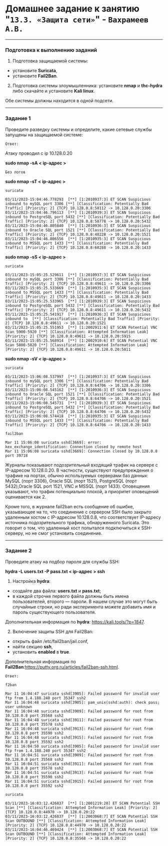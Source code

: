 # Домашнее задание к занятию "`13.3. «Защита сети»`" - `Вахрамеев А.В.`

------

### Подготовка к выполнению заданий

1. Подготовка защищаемой системы:

- установите **Suricata**,
- установите **Fail2Ban**.

2. Подготовка системы злоумышленника: установите **nmap** и **thc-hydra** либо скачайте и установите **Kali linux**.

Обе системы должны находится в одной подсети.

------

### Задание 1

Проведите разведку системы и определите, какие сетевые службы запущены на защищаемой системе:

`Ответ:`

Атаку проводил с ip 10.128.0.20

**sudo nmap -sA < ip-адрес >**

```
Без логов

```

**sudo nmap -sT < ip-адрес >**

```
suricata

03/11/2023-15:04:46.778293  [**] [1:2010937:3] ET SCAN Suspicious inbound to mySQL port 3306 [**] [Classification: Potentially Bad Traffic] [Priority: 2] {TCP} 10.128.0.8:58112 -> 10.128.0.20:3306
03/11/2023-15:04:46.796113  [**] [1:2010939:3] ET SCAN Suspicious inbound to PostgreSQL port 5432 [**] [Classification: Potentially Bad Traffic] [Priority: 2] {TCP} 10.128.0.8:58778 -> 10.128.0.20:5432
03/11/2023-15:04:46.805840  [**] [1:2010936:3] ET SCAN Suspicious inbound to Oracle SQL port 1521 [**] [Classification: Potentially Bad Traffic] [Priority: 2] {TCP} 10.128.0.8:48228 -> 10.128.0.20:1521
03/11/2023-15:04:46.806556  [**] [1:2010935:3] ET SCAN Suspicious inbound to MSSQL port 1433 [**] [Classification: Potentially Bad Traffic] [Priority: 2] {TCP} 10.128.0.8:60288 -> 10.128.0.20:1433

```
**sudo nmap -sS < ip-адрес >**

```
suricata

03/11/2023-15:05:25.529611  [**] [1:2010937:3] ET SCAN Suspicious inbound to mySQL port 3306 [**] [Classification: Potentially Bad Traffic] [Priority: 2] {TCP} 10.128.0.8:49611 -> 10.128.0.20:3306
03/11/2023-15:05:25.533669  [**] [1:2010935:3] ET SCAN Suspicious inbound to MSSQL port 1433 [**] [Classification: Potentially Bad Traffic] [Priority: 2] {TCP} 10.128.0.8:49611 -> 10.128.0.20:1433
03/11/2023-15:05:25.533965  [**] [1:2010939:3] ET SCAN Suspicious inbound to PostgreSQL port 5432 [**] [Classification: Potentially Bad Traffic] [Priority: 2] {TCP} 10.128.0.8:49611 -> 10.128.0.20:5432
03/11/2023-15:05:25.541917  [**] [1:2010936:3] ET SCAN Suspicious inbound to  [**] [Classification: Potentially Bad Traffic] [Priority: 2] {TCP} 10.128.0.8:49611 -> 10.128.0.20:1521
03/11/2023-15:05:25.551953  [**] [1:2002911:6] ET SCAN Potential VNC Scan 5900-5920 [**] [Classification: Attempted Information Leak] [Priority: 2] {TCP} 10.128.0.8:49611 -> 10.128.0.20:5915
03/11/2023-15:05:25.568914  [**] [1:2002910:6] ET SCAN Potential VNC Scan 5800-5820 [**] [Classification: Attempted Information Leak] [Priority: 2] {TCP} 10.128.0.8:49611 -> 10.128.0.20:5811

```

**sudo nmap -sV < ip-адрес >**

```
suricata

03/11/2023-15:06:08.537997  [**] [1:2010937:3] ET SCAN Suspicious inbound to mySQL port 3306 [**] [Classification: Potentially Bad Traffic] [Priority: 2] {TCP} 10.128.0.8:64706 -> 10.128.0.20:3306
03/11/2023-15:06:08.545162  [**] [1:2010936:3] ET SCAN Suspicious inbound to Oracle SQL port 1521 [**] [Classification: Potentially Bad Traffic] [Priority: 2] {TCP} 10.128.0.8:64706 -> 10.128.0.20:1521
03/11/2023-15:06:08.545731  [**] [1:2010939:3] ET SCAN Suspicious inbound to PostgreSQL port 5432 [**] [Classification: Potentially Bad Traffic] [Priority: 2] {TCP} 10.128.0.8:64706 -> 10.128.0.20:5432
03/11/2023-15:06:08.574418  [**] [1:2010935:3] ET SCAN Suspicious inbound to MSSQL port 1433 [**] [Classification: Potentially Bad Traffic] [Priority: 2] {TCP} 10.128.0.8:64706 -> 10.128.0.20:1433

fail2ban

Mar 11 15:06:08 suricata sshd[3669]: error: kex_exchange_identification: Connection closed by remote host
Mar 11 15:06:08 suricata sshd[3669]: Connection closed by 10.128.0.8 port 39718

```

Журналы показывают подозрительный входящий трафик на сервере с IP-адресом 10.128.0.20. В частности, существуют предупреждения о трафике на портах, обычно используемых серверами баз данных: MySQL (порт 3306), Oracle SQL (порт 1521), PostgreSQL (порт 5432),Oracle SQL port 1521, VNC и MSSQL (порт 1433). Оповещения указывают, что трафик потенциально плохой, а приоритет оповещений оценивается как 2.

Кроме того, в журнале fail2ban есть сообщение об ошибке, указывающее на то, что соединение с сервером SSH было закрыто удаленным хостом с IP-адресом 10.128.0.8, что соответствует IP-адресу источника подозрительного трафика, обнаруженного Suricata. Это говорит о том, что удаленный хост попытался подключиться к SSH-серверу, но не смог установить соединение.

------

### Задание 2

Проведите атаку на подбор пароля для службы SSH:

**hydra -L users.txt -P pass.txt < ip-адрес > ssh**

1. Настройка **hydra**: 
 
 - создайте два файла: **users.txt** и **pass.txt**;
 - в каждой строчке первого файла должны быть имена пользователей, второго — пароли. В нашем случае это могут быть случайные строки, но ради эксперимента можете добавить имя и пароль существующего пользователя.

Дополнительная информация по **hydra**: https://kali.tools/?p=1847.

2. Включение защиты SSH для Fail2Ban:

-  открыть файл /etc/fail2ban/jail.conf,
-  найти секцию **ssh**,
-  установить **enabled**  в **true**.


Дополнительная информация по **Fail2Ban**:https://putty.org.ru/articles/fail2ban-ssh.html.

`Ответ:`

`f2ban`

```
Mar 11 16:04:47 suricata sshd[3905]: Failed password for invalid user ftp from 1.4.188.240 port 35347 ssh2
Mar 11 16:04:48 suricata sshd[3905]: pam_unix(sshd:auth): check pass; user unknown
Mar 11 16:04:48 suricata sshd[3909]: Failed password for root from 10.128.0.8 port 35568 ssh2
Mar 11 16:04:48 suricata sshd[3911]: Failed password for root from 10.128.0.8 port 35578 ssh2
Mar 11 16:04:48 suricata sshd[3913]: Failed password for root from 10.128.0.8 port 35590 ssh2
Mar 11 16:04:48 suricata sshd[3915]: Failed password for root from 10.128.0.8 port 35592 ssh2
Mar 11 16:04:50 suricata sshd[3905]: Failed password for invalid user ftp from 1.4.188.240 port 35347 ssh2
Mar 11 16:04:51 suricata sshd[3909]: Failed password for root from 10.128.0.8 port 35568 ssh2
Mar 11 16:04:51 suricata sshd[3911]: Failed password for root from 10.128.0.8 port 35578 ssh2
Mar 11 16:04:51 suricata sshd[3913]: Failed password for root from 10.128.0.8 port 35590 ssh2
Mar 11 16:04:51 suricata sshd[3915]: Failed password for root from 10.128.0.8 port 35592 ssh2

```

`suricata`

```
03/11/2023-16:03:12.426837  [**] [1:2001219:20] ET SCAN Potential SSH Scan [**] [Classification: Attempted Information Leak] [Priority: 2] {TCP} 10.128.0.8:44970 -> 10.128.0.20:22
03/11/2023-16:03:12.426837  [**] [1:2003068:7] ET SCAN Potential SSH Scan OUTBOUND [**] [Classification: Attempted Information Leak] [Priority: 2] {TCP} 10.128.0.8:44970 -> 10.128.0.20:22
03/11/2023-16:04:46.469424  [**] [1:2003068:7] ET SCAN Potential SSH Scan OUTBOUND [**] [Classification: Attempted Information Leak] [Priority: 2] {TCP} 10.128.0.8:35568 -> 10.128.0.20:22

```


